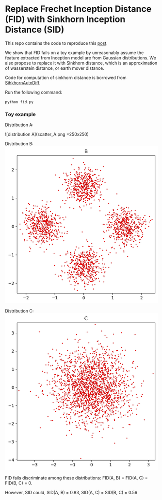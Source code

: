 # Replace Frechet Inception Distance (FID) with Sinkhorn Inception Distance (SID)


This repo contains the code to reproduce this [post](https://wangxin0716.github.io/2019/10/25/FID-problems.html).

We show that FID fails on a toy example by unreasonably assume the feature extracted from Inception model are 
from Gaussian distributions. We also propose to replace it with Sinkhorn distance, which is an approximation
of wasserstein distance, or earth mover distance.  

Code for computation of sinkhorn distance is borrowed from [SihkhornAutoDiff](https://github.com/gpeyre/SinkhornAutoDiff).

Run the following command:

``
python fid.py
``


### Toy example

Distribution A:

![distribution A](scatter_A.png =250x250)

Distribution B:
![distribution B](scatter_B.png)

Distribution C:
![distribution C](scatter_C.png)

FID fails discriminate among these distributions: FID(A, B) = FID(A, C) = FID(B, C) = 0.

However, SID could, SID(A, B) = 0.83, SID(A, C) = SID(B, C) = 0.56
